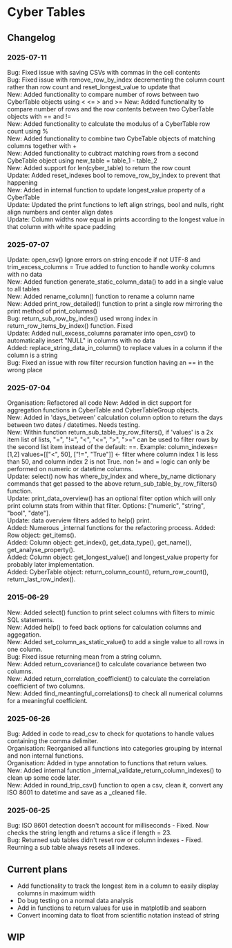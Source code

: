 # Cyber Tables
## Changelog

### 2025-07-11
Bug: Fixed issue with saving CSVs with commas in the cell contents     
Bug: Fixed issue with remove_row_by_index decrementing the column count rather than row count and reset_longest_value to update that    
New: Added functionality to compare number of rows between two CyberTable objects using < <= > and >=
New: Added functionality to compare number of rows and the row contents between two CyberTable objects with == and !=    
New: Added functionality to calculate the modulus of a CyberTable row count using %    
New: Added functionality to combine two CybeTable objects of matching columns together with +    
New: Added functionality to cubtract matching rows from a second CybeTable object using new_table = table_1 - table_2        
New: Added support for len(cyber_table) to return the row count    
Update: Added reset_indexes bool to remove_row_by_index to prevent that happening     
New: Added in internal function to update longest_value property of a CyberTable    
Update: Updated the print functions to left align strings, bool and nulls, right align numbers and center align dates     
Update: Column widths now equal in prints according to the longest value in that column with white space padding    


### 2025-07-07
Update: open_csv() Ignore errors on string encode if not UTF-8 and trim_excess_columns = True added to function to handle wonky columns with no data    
New: Added function generate_static_column_data() to add in a single value to all tables    
New: Added rename_column() function to rename a column name    
New: Added print_row_detailed() function to print a single row mirroring the print method of print_columns()    
Bug: return_sub_row_by_index() used wrong index in return_row_items_by_index() function. Fixed     
Update: Added null_excess_columns paramater into open_csv() to automatically insert "NULL" in columns with no data    
Added: replace_string_data_in_column() to replace values in a column if the column is a string    
Bug: Fixed an issue with row filter recursion function having an == in the wrong place    

### 2025-07-04
Organisation: Refactored all code
New: Added in dict support for aggregation functions in CyberTable and CyberTableGroup objects.    
New: Added in 'days_between' calculation column option to return the days between two dates / datetimes. Needs testing.    
New: Within function return_sub_table_by_row_filters(), if 'values' is a 2x item list of lists, "=", "!=", "<", "<=", ">", ">=" can be used to filter rows by the second list item instead of the default: ==. Example: column_indexes=[1,2] values=[["<", 50], ["!=", "True"]] <- filter where column index 1 is less than 50, and column index 2 is not True. non != and = logic can only be performed on numeric or datetime columns.        
Update: select() now has where_by_index and where_by_name dictionary commands that get passed to the above return_sub_table_by_row_filters() function.    
Update: print_data_overview() has an optional filter option which will only print column stats from within that filter. Options: ["numeric", "string", "bool", "date"].  
Update: data overview filters added to help() print.    
Added: Numerous _internal functions for the refactoring process. 
Added: Row object: get_items().    
Added: Column object: get_index(), get_data_type(), get_name(), get_analyse_property().    
Added: Column object: get_longest_value() and longest_value property for probably later implementation.    
Added: CyberTable object: return_column_count(), return_row_count(), return_last_row_index().    

### 2015-06-29
New: Added select() function to print select columns with filters to mimic SQL statements.    
New: Added help() to feed back options for calculation columns and aggegation.    
New: Added set_column_as_static_value() to add a single value to all rows in one column.    
Bug: Fixed issue returning mean from a string column.    
New: Added return_covariance() to calculate covariance between two columns.    
New: Added return_correlation_coefficient() to calculate the correlation coefficient of two columns.    
New: Added find_meantingful_correlations() to check all numerical columns for a meaningful coefficient.     

### 2025-06-26    
Bug: Added in code to read_csv to check for quotations to handle values containing the comma delimiter.    
Organisation: Reorganised all functions into categories grouping by internal and non internal functions.    
Organisation: Added in type annotation to functions that return values.     
New: Added internal function _internal_validate_return_column_indexes() to clean up some code later.    
New: Added in round_trip_csv() function to open a csv, clean it, convert any ISO 8601 to datetime and save as a _cleaned file.    

### 2025-06-25
Bug: ISO 8601 detection doesn't account for milliseconds - Fixed. Now checks the string length and returns a slice if length = 23.    
Bug: Returned sub tables didn't reset row or column indexes - Fixed. Reurning a sub table always resets all indexes.    

## Current plans
- Add functionality to track the longest item in a column to easily display columns in maximum width
- Do bug testing on a normal data analysis
- Add in functions to return values for use in matplotlib and seaborn
- Convert incoming data to float from scientific notation instead of string

## WIP
 
